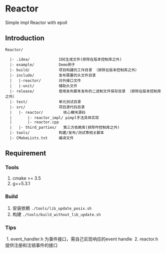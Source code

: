 # Reactor
Simple impl Reactor with epoll

## Introduction
```
Reactor/

  |- .idea/             IDE生成文件(排除在版本控制库之外)
  |- example/           Demo例子
  |- build/             项目构建的工作目录 （排除在版本控制库之外）  
  |- include/           发布需要的头文件目录  
  |   |-reactor/        对外接口文件 
  |   |-unit/           辅助头文件
  |- release/           使用发布脚本发布的二进制文件保存目录 （排除在版本控制库之外） 
  |- test/              单元测试目录
  |- src/               项目源代码目录 
  |   |- reactor/ 		  核心模块源码
  |       |- reactor_impl/ pimpl手法具体实现
  |       |- reactor.cpp
  |   |- third_parties/   第三方依赖库(排除咋控制库之外) 
  |- tools/             构建/发布/测试等相关脚本 
  |- CMakeLists.txt     编译文件
```

## Requirement
### Tools
  1. cmake >= 3.5
  2. g++5.3.1
### Build
1. 安装依赖
```./tools/lib_update_posix.sh```
2. 构建
 ```./tools/build_without_lib_update.sh```

### Tips
  1. event_handler.h 为事件接口，需自己实现响应的event handle
  2. reactor.h 提供注册和注销事件的接口
 
